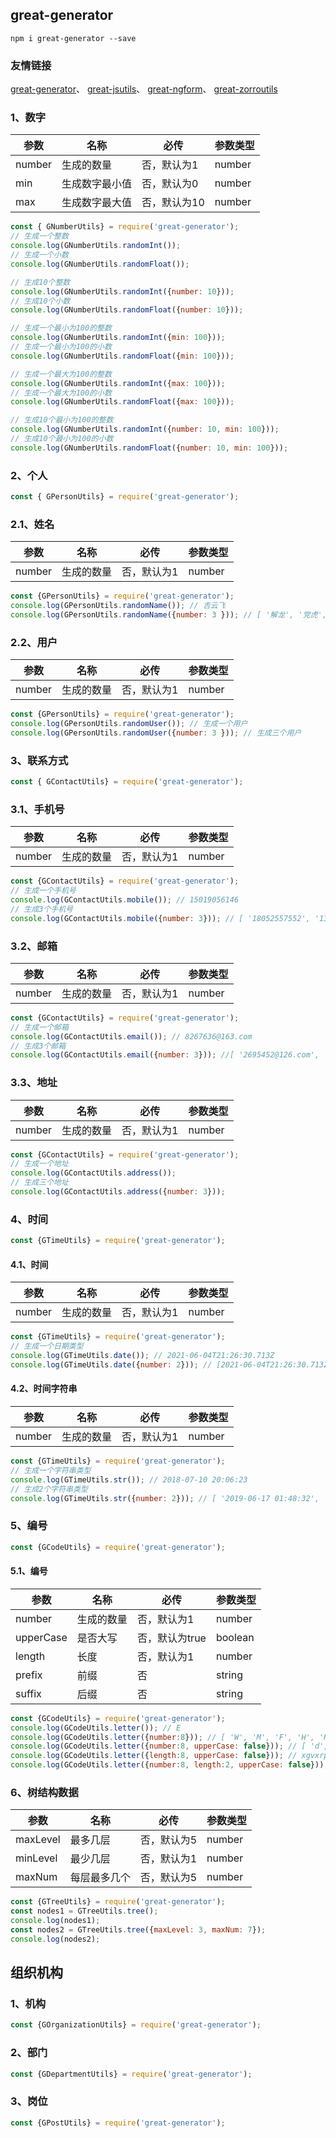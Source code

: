 ## great-generator
```
npm i great-generator --save
```
### 友情链接
[great-generator](https://www.npmjs.com/package/great-generator)、
[great-jsutils](https://www.npmjs.com/package/great-jsutils)、
[great-ngform](https://www.npmjs.com/package/great-ngform)、
[great-zorroutils](https://www.npmjs.com/package/great-zorroutils)

### 1、数字
| 参数 | 名称 | 必传 | 参数类型
| ------ | ------ | ------ | ------ |
| number | 生成的数量 | 否，默认为1 | number |
| min | 生成数字最小值 | 否，默认为0 | number |
| max | 生成数字最大值 | 否，默认为10 | number |
```js
const { GNumberUtils} = require('great-generator');
// 生成一个整数
console.log(GNumberUtils.randomInt());
// 生成一个小数
console.log(GNumberUtils.randomFloat());
```
```js
// 生成10个整数
console.log(GNumberUtils.randomInt({number: 10}));
// 生成10个小数
console.log(GNumberUtils.randomFloat({number: 10}));
```
```js
// 生成一个最小为100的整数
console.log(GNumberUtils.randomInt({min: 100}));
// 生成一个最小为100的小数
console.log(GNumberUtils.randomFloat({min: 100}));
```
```js
// 生成一个最大为100的整数
console.log(GNumberUtils.randomInt({max: 100}));
// 生成一个最大为100的小数
console.log(GNumberUtils.randomFloat({max: 100}));
```
```js
// 生成10个最小为100的整数
console.log(GNumberUtils.randomInt({number: 10, min: 100}));
// 生成10个最小为100的小数
console.log(GNumberUtils.randomFloat({number: 10, min: 100}));
```
### 2、个人
```js
const { GPersonUtils} = require('great-generator');
```
### 2.1、姓名
| 参数 | 名称 | 必传 | 参数类型
| ------ | ------ | ------ | ------ |
| number | 生成的数量 | 否，默认为1 | number |
```js
const {GPersonUtils} = require('great-generator');
console.log(GPersonUtils.randomName()); // 吉云飞
console.log(GPersonUtils.randomName({number: 3 })); // [ '解龙', '党虎', '卜霞霞' ]
```
### 2.2、用户
| 参数 | 名称 | 必传 | 参数类型
| ------ | ------ | ------ | ------ |
| number | 生成的数量 | 否，默认为1 | number |
```js
const {GPersonUtils} = require('great-generator');
console.log(GPersonUtils.randomUser()); // 生成一个用户
console.log(GPersonUtils.randomUser({number: 3 })); // 生成三个用户
```

### 3、联系方式
```js
const { GContactUtils} = require('great-generator');
```
### 3.1、手机号
| 参数 | 名称 | 必传 | 参数类型
| ------ | ------ | ------ | ------ |
| number | 生成的数量 | 否，默认为1 | number |
```js
const {GContactUtils} = require('great-generator');
// 生成一个手机号
console.log(GContactUtils.mobile()); // 15019056146
// 生成3个手机号
console.log(GContactUtils.mobile({number: 3})); // [ '18052557552', '13822156849', '15667326112' ]
```
### 3.2、邮箱
| 参数 | 名称 | 必传 | 参数类型
| ------ | ------ | ------ | ------ |
| number | 生成的数量 | 否，默认为1 | number |
```js
const {GContactUtils} = require('great-generator');
// 生成一个邮箱
console.log(GContactUtils.email()); // 8267636@163.com
// 生成3个邮箱
console.log(GContactUtils.email({number: 3})); //[ '2695452@126.com', '3383935@sina.com', '8850451@foxmail.com' ]
```
### 3.3、地址
| 参数 | 名称 | 必传 | 参数类型
| ------ | ------ | ------ | ------ |
| number | 生成的数量 | 否，默认为1 | number |
```js
const {GContactUtils} = require('great-generator');
// 生成一个地址
console.log(GContactUtils.address());
// 生成三个地址
console.log(GContactUtils.address({number: 3}));
```

### 4、时间
```js
const {GTimeUtils} = require('great-generator');
```
#### 4.1、时间
| 参数 | 名称 | 必传 | 参数类型
| ------ | ------ | ------ | ------ |
| number | 生成的数量 | 否，默认为1 | number |
```js
const {GTimeUtils} = require('great-generator');
// 生成一个日期类型
console.log(GTimeUtils.date()); // 2021-06-04T21:26:30.713Z
console.log(GTimeUtils.date({number: 2})); // [2021-06-04T21:26:30.713Z, 2021-06-04T21:26:30.713Z]
```
#### 4.2、时间字符串
| 参数 | 名称 | 必传 | 参数类型
| ------ | ------ | ------ | ------ |
| number | 生成的数量 | 否，默认为1 | number |
```js
const {GTimeUtils} = require('great-generator');
// 生成一个字符串类型
console.log(GTimeUtils.str()); // 2018-07-10 20:06:23
// 生成2个字符串类型
console.log(GTimeUtils.str({number: 2})); // [ '2019-06-17 01:48:32', '2024-10-06 21:30:29' ]

```

### 5、编号
```js
const {GCodeUtils} = require('great-generator');
```
#### 5.1、编号
| 参数 | 名称 | 必传 | 参数类型
| ------ | ------ | ------ | ------ |
| number | 生成的数量 | 否，默认为1 | number |
| upperCase | 是否大写 | 否，默认为true | boolean |
| length | 长度 | 否，默认为1 | number |
| prefix | 前缀 | 否 | string |
| suffix | 后缀 | 否 | string |
```js
const {GCodeUtils} = require('great-generator');
console.log(GCodeUtils.letter()); // E
console.log(GCodeUtils.letter({number:8})); // [ 'W', 'M', 'F', 'H', 'R', 'L', 'H', 'T', 'S' ]
console.log(GCodeUtils.letter({number:8, upperCase: false})); // [ 'd', 'd', 'c', 'w', 'r', 'e', 'u', 'u', 'y' ]
console.log(GCodeUtils.letter({length:8, upperCase: false})); // xgvxrpyb
console.log(GCodeUtils.letter({number:8, length:2, upperCase: false})); // [ 'rylkpddf', 'lguhovtx' ]
```
### 6、树结构数据
| 参数 | 名称 | 必传 | 参数类型
| ------ | ------ | ------ | ------ |
| maxLevel | 最多几层 | 否，默认为5 | number |
| minLevel | 最少几层 | 否，默认为1 | number |
| maxNum | 每层最多几个 | 否，默认为5 | number |
```js
const {GTreeUtils} = require('great-generator');
const nodes1 = GTreeUtils.tree();
console.log(nodes1);
const nodes2 = GTreeUtils.tree({maxLevel: 3, maxNum: 7});
console.log(nodes2);
```
## 组织机构
### 1、机构
```js
const {GOrganizationUtils} = require('great-generator');
```
### 2、部门
```js
const {GDepartmentUtils} = require('great-generator');
```
### 3、岗位
```js
const {GPostUtils} = require('great-generator');
```
